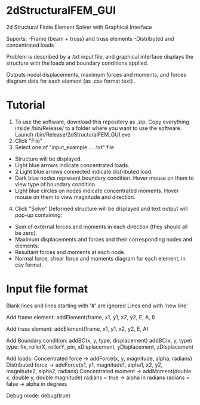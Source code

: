 # 2dStructuralFEM_GUI
2d Structural Finite Element Solver with Graphical Interface

Suports:
-Frame (beam + truss) and truss elements
-Distributed and concentrated loads

Problem is described by a .txt input file, and graphical interface displays the structure with the loads and boundary conditions applied.

Outputs nodal displacements, maximum forces and moments, and forces diagram data for each element (as .csv format text) .



# Tutorial
1) To use the software, download this repository as .zip. Copy everything inside /bin/Release/ to a folder where you want to use the software. Launch /bin/Release/2dStructuralFEM_GUI.exe
2) Click "File"
3) Select one of "input_example ... .txt" file
- Structure will be displayed.
- Light blue arrows indicate concentrated loads.
- 2 Light blue arrows connected indicate distributed load.
- Dark blue nodes represent boundary condition. Hover mouse on them to view type of boundary condition.
- Light blue circles on nodes indicate concentrated moments. Hover mouse on them to view magnitude and direction.
4) Click "Solve"
Deformed structure will be displayed and text output will pop-up containing:
- Sum of external forces and moments in each direction (they should all be zero).
- Maximum displacements and forces and their corresponding nodes and elements.
- Resultant forces and moments at each node.
- Normal force, shear force and moments diagram for each element, in csv format.

# Input file format
  
Blank lines and lines starting with '#' are ignored
Lines end with 'new line'

Add frame element:
addElement(frame, x1, y1, x2, y2, E, A, I)

Add truss element:
addElement(frame, x1, y1, x2, y2, E, A)

Add Boundary condition:
addBC(x, y, type, displacement)
addBC(x, y, type)
type: fix, rollerX, rollerY, pin, xDisplacement, yDisplacement, zDisplacement

Add loads:
Concentrated force  -> addForce(x, y, magnitude, alpha, radians)
Distributed force   -> addForce(x1, y1, magnitude1, alpha1, x2, y2, magnitude2, alpha2, radians)
Concentrated moment -> addMoment(double x, double y, double magnitude)
    radians = true -> alpha in radians
    radians = false -> alpha in degrees

Debug mode:
debug(true)
